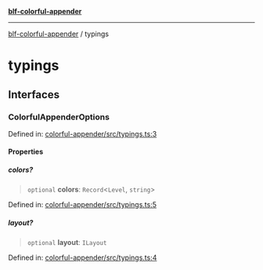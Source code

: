 [**blf-colorful-appender**](index.md)

***

[blf-colorful-appender](index.md) / typings

# typings

## Interfaces

### ColorfulAppenderOptions

Defined in: [colorful-appender/src/typings.ts:3](https://github.com/fengxinming/log-base/blob/c30fa7fc98ee6693b6730b597d133b63d7a6f155/packages/colorful-appender/src/typings.ts#L3)

#### Properties

##### colors?

> `optional` **colors**: `Record`\<`Level`, `string`\>

Defined in: [colorful-appender/src/typings.ts:5](https://github.com/fengxinming/log-base/blob/c30fa7fc98ee6693b6730b597d133b63d7a6f155/packages/colorful-appender/src/typings.ts#L5)

##### layout?

> `optional` **layout**: `ILayout`

Defined in: [colorful-appender/src/typings.ts:4](https://github.com/fengxinming/log-base/blob/c30fa7fc98ee6693b6730b597d133b63d7a6f155/packages/colorful-appender/src/typings.ts#L4)

